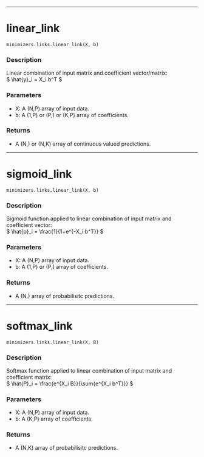 ___
# linear_link
```
minimizers.links.linear_link(X, b)
```
### Description
Linear combination of input matrix and coefficient vector/matrix: <br>
$ \hat{y}_i = X_i b^T $
### Parameters
 - X: A (N,P) array of input data.
 - b: A (1,P) or (P,) or (K,P) array of coefficients.
### Returns
 - A (N,) or (N,K) array of continuous valued predictions.

___
# sigmoid_link
```
minimizers.links.linear_link(X, b)
```
### Description
Sigmoid function applied to linear combination of input matrix and coefficient vector: <br>
$ \hat{p}_i = \frac{1}{1+e^{-X_i b^T}} $
### Parameters
 - X: A (N,P) array of input data.
 - b: A (1,P) or (P,) array of coefficients.
### Returns
 - A (N,) array of probabilisitc predictions.

___
# softmax_link
```
minimizers.links.linear_link(X, B)
```
### Description
Softmax function applied to linear combination of input matrix and coefficient matrix: <br>
$ \hat{P}_i = \frac{e^{X_i B}}{\sum{e^{X_i b^T}}} $
### Parameters
 - X: A (N,P) array of input data.
 - b: A (K,P) array of coefficients.
### Returns
 - A (N,K) array of probabilisitc predictions.
